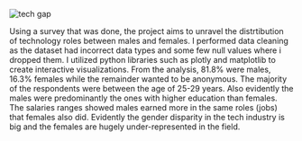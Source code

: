 ![tech gap](https://github.com/Kamuthuj/Tech-gender-gap/assets/121629618/0276a2be-ec0c-4b09-90a0-786f47b3f89f) 

Using a survey that was done, the project aims to unravel the distrtibution of technology roles between males and females. I performed data cleaning as the dataset had incorrect data types and some few null values where i dropped them. I utilized python libraries such as plotly and matplotlib to create interactive visualizations. From the analysis, 81.8% were males, 16.3% females while the remainder wanted to be anonymous. The majority of the respondents were between the age of 25-29 years. Also evidently the males were predominantly the ones with higher education than females. The salaries ranges showed males earned more in the same roles (jobs) that females also did. 
Evidently the gender disparity in the tech industry is big and the females are hugely under-represented in the field.

